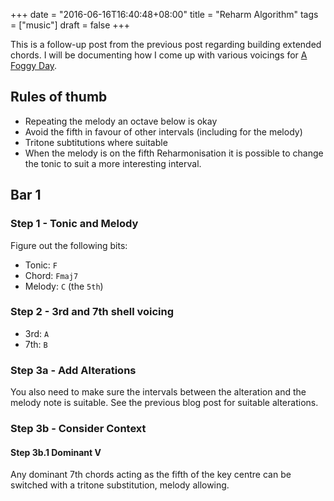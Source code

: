 +++
date = "2016-06-16T16:40:48+08:00"
title = "Reharm Algorithm"
tags = ["music"]
draft = false
+++

This is a follow-up post from the previous post regarding building extended chords. I will be documenting how I come up with various voicings for [A Foggy Day](https://en.wikipedia.org/wiki/A_Foggy_Day).

<!--more-->

## Rules of thumb

- Repeating the melody an octave below is okay
- Avoid the fifth in favour of other intervals (including for the melody)
- Tritone subtitutions where suitable
- When the melody is on the fifth Reharmonisation it is possible to change the tonic to suit a more interesting interval.

## Bar 1

### Step 1 - Tonic and Melody

Figure out the following bits:

- Tonic: `F`
- Chord: `Fmaj7`
- Melody: `C` (the `5th`)

### Step 2 - 3rd and 7th shell voicing

- 3rd: `A`
- 7th: `B`

### Step 3a - Add Alterations

You also need to make sure the intervals between the alteration and the melody note is suitable. See the previous blog post for suitable alterations.

### Step 3b - Consider Context

#### Step 3b.1 Dominant V

Any dominant 7th chords acting as the fifth of the key centre can be switched with a tritone substitution, melody allowing.
